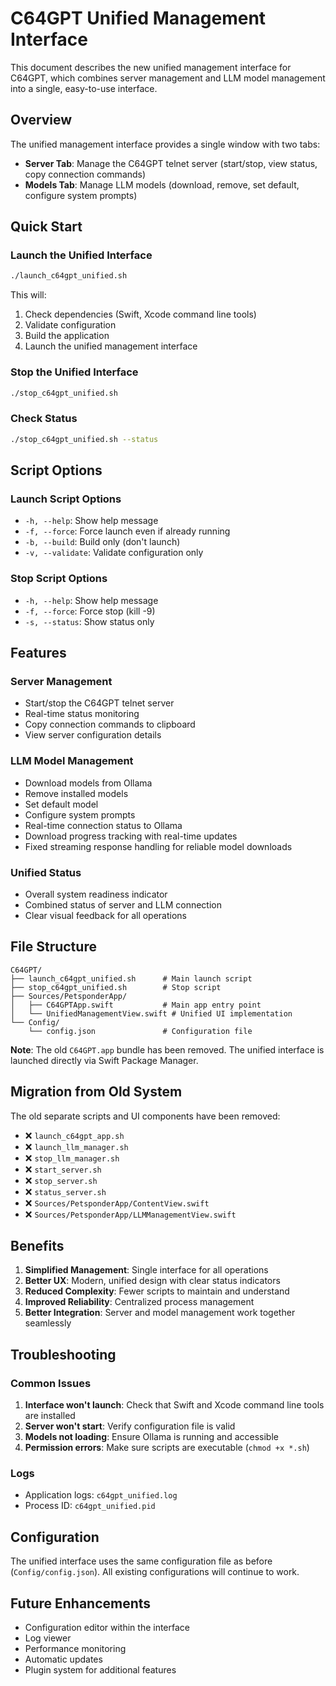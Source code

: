 # C64GPT Unified Management Interface

This document describes the new unified management interface for C64GPT, which combines server management and LLM model management into a single, easy-to-use interface.

## Overview

The unified management interface provides a single window with two tabs:
- **Server Tab**: Manage the C64GPT telnet server (start/stop, view status, copy connection commands)
- **Models Tab**: Manage LLM models (download, remove, set default, configure system prompts)

## Quick Start

### Launch the Unified Interface

```bash
./launch_c64gpt_unified.sh
```

This will:
1. Check dependencies (Swift, Xcode command line tools)
2. Validate configuration
3. Build the application
4. Launch the unified management interface

### Stop the Unified Interface

```bash
./stop_c64gpt_unified.sh
```

### Check Status

```bash
./stop_c64gpt_unified.sh --status
```

## Script Options

### Launch Script Options

- `-h, --help`: Show help message
- `-f, --force`: Force launch even if already running
- `-b, --build`: Build only (don't launch)
- `-v, --validate`: Validate configuration only

### Stop Script Options

- `-h, --help`: Show help message
- `-f, --force`: Force stop (kill -9)
- `-s, --status`: Show status only

## Features

### Server Management
- Start/stop the C64GPT telnet server
- Real-time status monitoring
- Copy connection commands to clipboard
- View server configuration details

### LLM Model Management
- Download models from Ollama
- Remove installed models
- Set default model
- Configure system prompts
- Real-time connection status to Ollama
- Download progress tracking with real-time updates
- Fixed streaming response handling for reliable model downloads

### Unified Status
- Overall system readiness indicator
- Combined status of server and LLM connection
- Clear visual feedback for all operations

## File Structure

```
C64GPT/
├── launch_c64gpt_unified.sh      # Main launch script
├── stop_c64gpt_unified.sh        # Stop script
├── Sources/PetsponderApp/
│   ├── C64GPTApp.swift           # Main app entry point
│   └── UnifiedManagementView.swift # Unified UI implementation
└── Config/
    └── config.json               # Configuration file
```

**Note**: The old `C64GPT.app` bundle has been removed. The unified interface is launched directly via Swift Package Manager.

## Migration from Old System

The old separate scripts and UI components have been removed:
- ❌ `launch_c64gpt_app.sh`
- ❌ `launch_llm_manager.sh`
- ❌ `stop_llm_manager.sh`
- ❌ `start_server.sh`
- ❌ `stop_server.sh`
- ❌ `status_server.sh`
- ❌ `Sources/PetsponderApp/ContentView.swift`
- ❌ `Sources/PetsponderApp/LLMManagementView.swift`

## Benefits

1. **Simplified Management**: Single interface for all operations
2. **Better UX**: Modern, unified design with clear status indicators
3. **Reduced Complexity**: Fewer scripts to maintain and understand
4. **Improved Reliability**: Centralized process management
5. **Better Integration**: Server and model management work together seamlessly

## Troubleshooting

### Common Issues

1. **Interface won't launch**: Check that Swift and Xcode command line tools are installed
2. **Server won't start**: Verify configuration file is valid
3. **Models not loading**: Ensure Ollama is running and accessible
4. **Permission errors**: Make sure scripts are executable (`chmod +x *.sh`)

### Logs

- Application logs: `c64gpt_unified.log`
- Process ID: `c64gpt_unified.pid`

## Configuration

The unified interface uses the same configuration file as before (`Config/config.json`). All existing configurations will continue to work.

## Future Enhancements

- Configuration editor within the interface
- Log viewer
- Performance monitoring
- Automatic updates
- Plugin system for additional features
